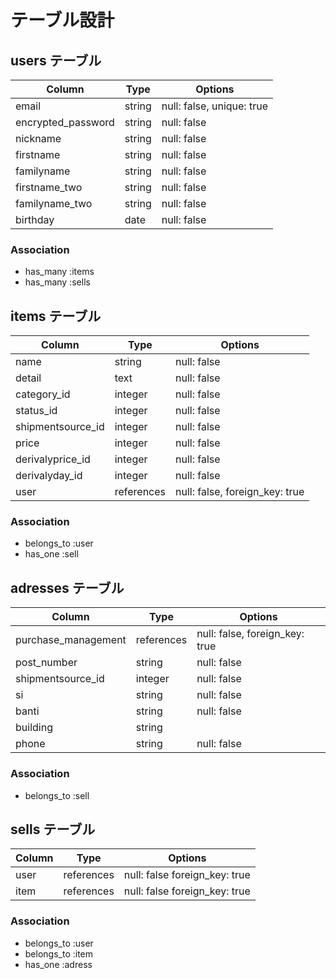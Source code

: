 # テーブル設計

## users テーブル

| Column             | Type   | Options                       |
| ------------------ | ------ | ----------------------------- |
| email              | string | null: false, unique: true     |
| encrypted_password | string | null: false                   |
| nickname           | string | null: false                   |
| firstname          | string | null: false                   |
| familyname         | string | null: false                   |
| firstname_two      | string | null: false                   |
| familyname_two     | string | null: false                   |
| birthday           | date   | null: false                   |

### Association

- has_many :items
- has_many :sells

## items テーブル

| Column            | Type         | Options                        |
| ----------------- | ------------ | ------------------------------ |
| name              | string       | null: false                    |
| detail            | text         | null: false                    |
| category_id       | integer      | null: false                    |
| status_id         | integer      | null: false                    |
| shipmentsource_id | integer      | null: false                    |
| price             | integer      | null: false                    |
| derivalyprice_id  | integer      | null: false                    |
| derivalyday_id    | integer      | null: false                    |
| user              |references    | null: false, foreign_key: true |


### Association

- belongs_to :user
- has_one :sell

## adresses テーブル

| Column              | Type       | Options                        |
| ------------------- | ---------- | ------------------------------ |
| purchase_management | references | null: false, foreign_key: true |
| post_number         | string     | null: false                    |
| shipmentsource_id   | integer    | null: false                    |
| si                  | string     | null: false                    |
| banti               | string     | null: false                    |
| building            | string     |                                |
| phone               | string     | null: false                    |


### Association

- belongs_to :sell

## sells テーブル

| Column  | Type       | Options                        |
| ------- | ---------- | ------------------------------ |
| user    | references | null: false  foreign_key: true |
| item    | references | null: false  foreign_key: true |

### Association

- belongs_to :user
- belongs_to :item
- has_one :adress
